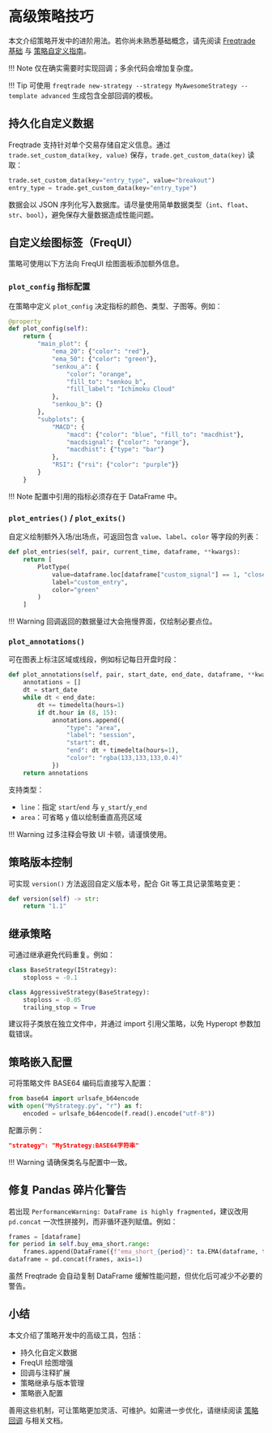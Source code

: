 # 高级策略技巧

本文介绍策略开发中的进阶用法。若你尚未熟悉基础概念，请先阅读 [Freqtrade 基础](bot-basics.md) 与 [策略自定义指南](strategy-customization.zh.md)。

!!! Note
    仅在确实需要时实现回调；多余代码会增加复杂度。

!!! Tip
    可使用 `freqtrade new-strategy --strategy MyAwesomeStrategy --template advanced` 生成包含全部回调的模板。

## 持久化自定义数据

Freqtrade 支持针对单个交易存储自定义信息。通过 `trade.set_custom_data(key, value)` 保存，`trade.get_custom_data(key)` 读取：

```python
trade.set_custom_data(key="entry_type", value="breakout")
entry_type = trade.get_custom_data(key="entry_type")
```

数据会以 JSON 序列化写入数据库。请尽量使用简单数据类型（`int`、`float`、`str`、`bool`），避免保存大量数据造成性能问题。

## 自定义绘图标签（FreqUI）

策略可使用以下方法向 FreqUI 绘图面板添加额外信息。

### `plot_config` 指标配置

在策略中定义 `plot_config` 决定指标的颜色、类型、子图等。例如：

```python
@property
def plot_config(self):
    return {
        "main_plot": {
            "ema_20": {"color": "red"},
            "ema_50": {"color": "green"},
            "senkou_a": {
                "color": "orange",
                "fill_to": "senkou_b",
                "fill_label": "Ichimoku Cloud"
            },
            "senkou_b": {}
        },
        "subplots": {
            "MACD": {
                "macd": {"color": "blue", "fill_to": "macdhist"},
                "macdsignal": {"color": "orange"},
                "macdhist": {"type": "bar"}
            },
            "RSI": {"rsi": {"color": "purple"}}
        }
    }
```

!!! Note
    配置中引用的指标必须存在于 DataFrame 中。

### `plot_entries()` / `plot_exits()`

自定义绘制额外入场/出场点，可返回包含 `value`、`label`、`color` 等字段的列表：

```python
def plot_entries(self, pair, current_time, dataframe, **kwargs):
    return [
        PlotType(
            value=dataframe.loc[dataframe["custom_signal"] == 1, "close"],
            label="custom_entry",
            color="green"
        )
    ]
```

!!! Warning
    回调返回的数据量过大会拖慢界面，仅绘制必要点位。

### `plot_annotations()`

可在图表上标注区域或线段，例如标记每日开盘时段：

```python
def plot_annotations(self, pair, start_date, end_date, dataframe, **kwargs):
    annotations = []
    dt = start_date
    while dt < end_date:
        dt += timedelta(hours=1)
        if dt.hour in (8, 15):
            annotations.append({
                "type": "area",
                "label": "session",
                "start": dt,
                "end": dt + timedelta(hours=1),
                "color": "rgba(133,133,133,0.4)"
            })
    return annotations
```

支持类型：

* `line`：指定 `start`/`end` 与 `y_start`/`y_end`
* `area`：可省略 `y` 值以绘制垂直高亮区域

!!! Warning
    过多注释会导致 UI 卡顿，请谨慎使用。

## 策略版本控制

可实现 `version()` 方法返回自定义版本号，配合 Git 等工具记录策略变更：

```python
def version(self) -> str:
    return "1.1"
```

## 继承策略

可通过继承避免代码重复。例如：

```python
class BaseStrategy(IStrategy):
    stoploss = -0.1

class AggressiveStrategy(BaseStrategy):
    stoploss = -0.05
    trailing_stop = True
```

建议将子类放在独立文件中，并通过 import 引用父策略，以免 Hyperopt 参数加载错误。

## 策略嵌入配置

可将策略文件 BASE64 编码后直接写入配置：

```python
from base64 import urlsafe_b64encode
with open("MyStrategy.py", "r") as f:
    encoded = urlsafe_b64encode(f.read().encode("utf-8"))
```

配置示例：

```json
"strategy": "MyStrategy:BASE64字符串"
```

!!! Warning
    请确保类名与配置中一致。

## 修复 Pandas 碎片化警告

若出现 `PerformanceWarning: DataFrame is highly fragmented`，建议改用 `pd.concat` 一次性拼接列，而非循环逐列赋值。例如：

```python
frames = [dataframe]
for period in self.buy_ema_short.range:
    frames.append(DataFrame({f"ema_short_{period}": ta.EMA(dataframe, timeperiod=period)}))
dataframe = pd.concat(frames, axis=1)
```

虽然 Freqtrade 会自动复制 DataFrame 缓解性能问题，但优化后可减少不必要的警告。

## 小结

本文介绍了策略开发中的高级工具，包括：

- 持久化自定义数据
- FreqUI 绘图增强
- 回调与注释扩展
- 策略继承与版本管理
- 策略嵌入配置

善用这些机制，可让策略更加灵活、可维护。如需进一步优化，请继续阅读 [策略回调](strategy-callbacks.zh.md) 与相关文档。
